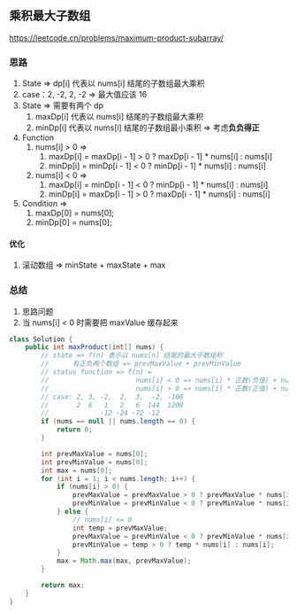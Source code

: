 ## 乘积最大子数组

<https://leetcode.cn/problems/maximum-product-subarray/>

### 思路

1. State => dp[i] 代表以 nums[i] 结尾的子数组最大乘积
2. case：2, -2, 2, -2 => 最大值应该 16
3. State => 需要有两个 dp
    1. maxDp[i] 代表以 nums[i] 结尾的子数组最大乘积
    2. minDp[i] 代表以 nums[i] 结尾的子数组最小乘积 => 考虑**负负得正**
4. Function
    1. nums[i] > 0 =>
        1. maxDp[i] = maxDp[i - 1] > 0 ? maxDp[i - 1] * nums[i] : nums[i]
        2. minDp[i] = minDp[i - 1] < 0 ? minDp[i - 1] * nums[i] : nums[i]
    2. nums[i] < 0 =>
        1. maxDp[i] = minDp[i - 1] < 0 ? minDp[i - 1] * nums[i] : nums[i]
        2. minDp[i] = maxDp[i - 1] > 0 ? maxDp[i - 1] * nums[i] : nums[i]
5. Condition =>
    1. maxDp[0] = nums[0];
    2. minDp[0] = nums[0];

#### 优化

1. 滚动数组 => minState + maxState + max

### 总结

1. 思路问题
2. 当 nums[i] < 0 时需要把 maxValue 缓存起来

```java
class Solution {
    public int maxProduct(int[] nums) {
        // state => f(n) 表示以 nums[n] 结尾的最大子数组积
        //      有正负两个数组 => prevMaxValue + prevMinValue
        // status function => f(n) = 
        //                      nums[i] < 0 => nums[i] * 正数(负值) + nums[i] * 负数(正值) => 更新最大值和最小值
        //                      nums[i] > 0 => nums[i] * 正数(正值) + nums[i] * 负数(负值) => 更新最大值和最小值
        // case: 2, 3, -2,  2,  3,  -2, -100
        //       2  6   1   2   6  144  1200
        //             -12 -24 -72 -12
        if (nums == null || nums.length == 0) {
            return 0;
        }

        int prevMaxValue = nums[0];
        int prevMinValue = nums[0];
        int max = nums[0];
        for (int i = 1; i < nums.length; i++) {
            if (nums[i] > 0) {
                prevMaxValue = prevMaxValue > 0 ? prevMaxValue * nums[i] : nums[i];
                prevMinValue = prevMinValue < 0 ? prevMinValue * nums[i] : nums[i];
            } else {
                // nums[i] <= 0
                int temp = prevMaxValue;
                prevMaxValue = prevMinValue < 0 ? prevMinValue * nums[i] : nums[i];
                prevMinValue = temp > 0 ? temp * nums[i] : nums[i];
            }
            max = Math.max(max, prevMaxValue);
        }

        return max;
    }
}
```
